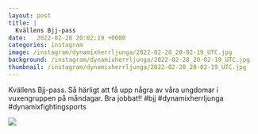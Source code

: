 ```yaml
---
layout: post
title: |
  Kvällens Bjj-pass
date:   2022-02-28 20:02:19 +0000
categories: instagram
image: /instagram/dynamixherrljunga/2022-02-28_20-02-19_UTC.jpg
background: /instagram/dynamixherrljunga/2022-02-28_20-02-19_UTC.jpg
thumbnail: /instagram/dynamixherrljunga/2022-02-28_20-02-19_UTC.jpg
---
```

Kvällens Bjj-pass. Så härligt att få upp några av våra ungdomar i vuxengruppen på måndagar. Bra jobbat!! #bjj #dynamixherrljunga #dynamixfightingsports



<img src='/www-dynamix-herrljunga/instagram/dynamixherrljunga/2022-02-28_20-02-19_UTC.jpg' class='img-fluid' />

